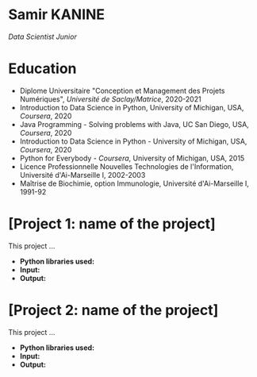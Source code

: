 # Samir KANINE
*Data Scientist Junior*

# Education
* Diplome Universitaire "Conception et Management des Projets Numériques", *Université de Saclay/Matrice*, 2020-2021
* Introduction to Data Science in Python, University of Michigan, USA, *Coursera*, 2020
* Java Programming - Solving problems with Java, UC San Diego, USA, *Coursera*, 2020
* Introduction to Data Science in Python - University of Michigan, USA, *Coursera*, 2020
* Python for Everybody - *Coursera*, University of Michigan, USA, 2015
* Licence Professionnelle Nouvelles Technologies de l'Information, Université d'Ai-Marseille I, 2002-2003
* Maîtrise de Biochimie, option Immunologie, Université d'Ai-Marseille I, 1991-92

# [Project 1: name of the project]

This project ...
* **Python libraries used:** 
* **Input:** 
* **Output:** 

# [Project 2: name of the project]

This project ...
* **Python libraries used:** 
* **Input:** 
* **Output:** 
